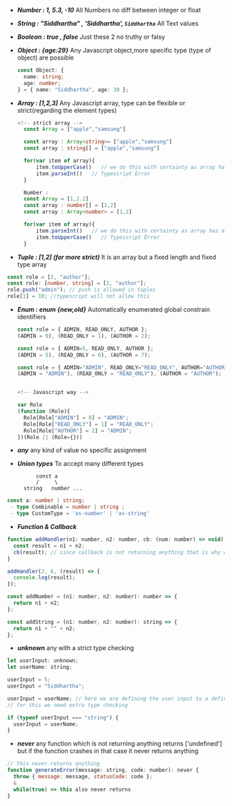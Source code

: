 <!--------------------------------- Core Types  --------------------------------->

- **_Number : 1, 5.3, -10_**
  All Numbers no diff between integer or float

- **_String : "Siddhartha" , 'Siddhartha', `Siddhartha`_**
  All Text values

- **_Boolean : true , false_**
  Just these 2 no truthy or falsy

- **_Object : {age:29}_**
  Any Javascript object,more specific type (type of object) are possible

  ```ts
  const Object: {
    name: string;
    age: number;
  } = { name: "Siddhartha", age: 30 };
  ```

- **_Array : [1,2,3]_**
  Any Javascript array, type can be flexible or strict(regarding the element types)

  ```ts
  <!-- strict array -->
    const Array = ["apple","samsung"]

    const array : Array<string>= ["apple","samsung"]
    const array : string[] = ["apple","samsung"]

    for(var item of array){
        item.toUpperCase()   // we do this with certainty as array has all the string item
        item.parseInt()   // Typescript Error
    }

    Number :
    const Array = [1,2.2]
    const array : number[] = [1,2]
    const array : Array<number> = [1,2]

    for(var item of array){
        item.parseInt()   // we do this with certainty as array has all the number item
        item.toUpperCase()   // Typescript Error
    }

  ```

- **_Tuple : [1,2] (for more strict)_**
  It is an array but a fixed length and fixed type array

```ts
const role = [2, "author"];
const role: [number, string] = [2, "author"];
role.push("admin"); // push is allowed in tuples
role[1] = 10; //typescript will not allow this
```

- **_Enum : enum {new,old}_**
  Automatically enumerated global constrain identifiers

  ```ts
  const role = { ADMIN, READ_ONLY, AUTHOR };
  (ADMIN = 0), (READ_ONLY = 1), (AUTHOR = 2);

  const role = { ADMIN=5, READ_ONLY, AUTHOR };
  (ADMIN = 5), (READ_ONLY = 6), (AUTHOR = 7);

  const role = { ADMIN="ADMIN", READ_ONLY="READ_ONLY", AUTHOR="AUTHOR" };
  (ADMIN = "ADMIN"), (READ_ONLY = "READ_ONLY"), (AUTHOR = "AUTHOR");


  <!-- Javascript way -->

  var Role
  (function (Role){
    Role[Role["ADMIN"] = 0] = "ADMIN";
    Role[Role["READ_ONLY"] = 1] = "READ_ONLY";
    Role[Role["AUTHOR"] = 2] = "ADMIN";
  })(Role || (Role={}))

  ```

- **_any_**
  any kind of value no specific assignment

- **_Union types_**
  To accept many different types

            const a
            /     \
        string   number ...

```ts
const a: number | string;
 - type Combinable = number | string ;
 - type CustomType = 'as-number' | 'as-string'
```

- **_Function & Callback_**

```js
function addHandler(n1: number, n2: number, cb: (num: number) => void) {
  const result = n1 + n2;
  cb(result); // since callback is not returning anything that is why we use cb: (num:number)=>void
}

addHandler(2, 6, (result) => {
  console.log(result);
});

const addNumber = (n1: number, n2: number): number => {
  return n1 + n2;
};

const addString = (n1: number, n2: number): string => {
  return n1 + "" + n2;
};
```

- **_unknown_**
  any with a strict type checking

```js
let userInput: unknown;
let userName: string;

userInput = 5;
userInput = "Siddhartha";

userInput = userName; // here we are defining the user input to a defined type of string which is wrong
// for this we need extra type checking

if (typeof userInput === "string") {
  userInput = userName;
}
```

- **_never_**
  any function which is not returning anything returns ['undefined']
  but if the function crashes in that case it never returns anything

```js
// this never returns anything
function generateError(message: string, code: number): never {
  throw { message: message, statusCode: code };
  &
  while(true) => this also never returns
}
```
